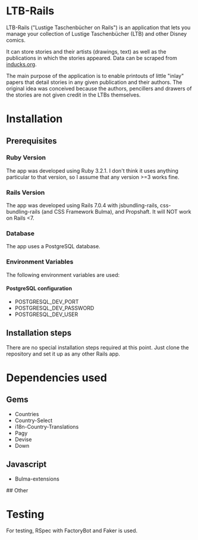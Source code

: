 # LTB-Rails

LTB-Rails ("Lustige Taschenbücher on Rails") is an application that lets you manage your collection of Lustige Taschenbücher (LTB) and other Disney comics.

It can store stories and their artists (drawings, text) as well as the publications in which the stories appeared. Data can be scraped from [inducks.org](https://inducks.org).

The main purpose of the application is to enable printouts of little "inlay" papers that detail stories in any given publication and their authors. The original idea was conceived because the authors, pencillers and drawers of the stories are not given credit in the LTBs themselves.

# Installation

## Prerequisites

### Ruby Version

The app was developed using Ruby 3.2.1. I don't think it uses anything particular to that version, so I assume that any version >=3 works fine.

### Rails Version

The app was developed using Rails 7.0.4 with jsbundling-rails, css-bundling-rails (and CSS Framework Bulma), and Propshaft. It will NOT work on Rails <7.

### Database

The app uses a PostgreSQL database.

### Environment Variables

The following environment variables are used:

#### PostgreSQL configuration

- POSTGRESQL_DEV_PORT
- POSTGRESQL_DEV_PASSWORD
- POSTGRESQL_DEV_USER

## Installation steps

There are no special installation steps required at this point. Just clone the repository and set it up as any other Rails app.

# Dependencies used

## Gems

- Countries
- Country-Select
- i18n-Country-Translations
- Pagy
- Devise
- Down

## Javascript

- Bulma-extensions

## Other

# Testing

For testing, RSpec with FactoryBot and Faker is used.
